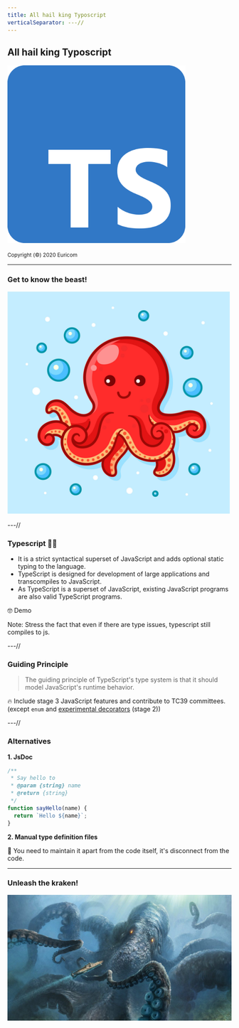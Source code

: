 ```yaml
---
title: All hail king Typoscript
verticalSeparator: ---//
---
```


## All hail king Typoscript

<img src="./images/typescript.svg" width="400px"/><br>

<small>
Copyright (©️) 2020 Euricom
</small>

---

### Get to know the beast!

<img src="./images/octopus.jpg" width="500px"/>

---//

### Typescript 🤷‍♂️

- It is a strict syntactical superset of JavaScript and adds optional static typing to the language. <!-- .element: class="fragment" -->
- TypeScript is designed for development of large applications and transcompiles to JavaScript. <!-- .element: class="fragment" -->
- As TypeScript is a superset of JavaScript, existing JavaScript programs are also valid TypeScript programs. <!-- .element: class="fragment" -->

🤓 Demo <!-- .element: class="fragment" -->

Note: Stress the fact that even if there are type issues, typescript still compiles to js.

---//

### Guiding Principle

> The guiding principle of TypeScript's type system is that it should model JavaScript's runtime behavior.

🔥 Include stage 3 JavaScript features and contribute to TC39 committees. (except `enum` and [experimental decorators](https://tc39.es/proposal-decorators/) (stage 2))

---//

### Alternatives

**1. JsDoc**

```js
/**
 * Say hello to
 * @param {string} name
 * @return {string}
 */
function sayHello(name) {
  return `Hello ${name}`;
}
```

**2. Manual type definition files**

🦿 You need to maintain it apart from the code itself, it's disconnect from the code. <!-- .element: class="fragment" -->

---

### Unleash the kraken!

<img src="./images/kraken.jpg" width="800px"/>
